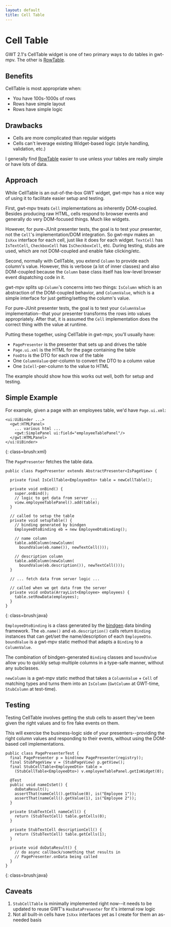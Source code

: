 ```yaml
---
layout: default
title: Cell Table
---
```


Cell Table
==========

GWT 2.1's CellTable widget is one of two primary ways to do tables in gwt-mpv. The other is [RowTable](rowtable.html).

Benefits
--------

CellTable is most appropriate when:

* You have 100s-1000s of rows
* Rows have simple layout
* Rows have simple logic

Drawbacks
---------

* Cells are more complicated than regular widgets
* Cells can't leverage existing Widget-based logic (style handling, validation, etc.)

I generally find [RowTable](rowtable.html) easier to use unless your tables are really simple or have lots of data.

Approach
--------

While CellTable is an out-of-the-box GWT widget, gwt-mpv has a nice way of using it to facilitate easier setup and testing.

First, gwt-mpv treats `Cell` implementations as inherently DOM-coupled. Besides producing raw HTML, cells respond to browser events and generally do very DOM-focused things. Much like widgets.

However, for pure-JUnit presenter tests, the goal is to test your presenter, not the `Cell`'s implementation/DOM integration. So gwt-mpv makes an `IsXxx` interface for each cell, just like it does for each widget. `TextCell` has `IsTextCell`, `CheckboxCell` has `IsCheckboxCell`, etc. During testing, stubs are used, which are not DOM-coupled and enable fake clicking/etc.

Second, normally with CellTable, you extend `Column` to provide each column's value. However, this is verbose (a lot of inner classes) and also DOM-coupled because the `Column` base class itself has low-level browser event dispatching code in it.

gwt-mpv splits up `Column`'s concerns into two things: `IsColumn` which is an abstraction of the DOM-coupled behavior, and `ColumnValue`, which is a simple interface for just getting/setting the column's value.

For pure-JUnit presenter tests, the goal is to test your `ColumnValue` implementation--that your presenter transforms the rows into values appropriately. After that, it is assumed the `Cell` implementation does the correct thing with the value at runtime.

Putting these together, using CellTable in gwt-mpv, you'll usually have:

* `PagePresenter` is the presenter that sets up and drives the table
* `Page.ui.xml` is the HTML for the page containing the table
* `FooDto` is the DTO for each row of the table
* One `ColumnValue`-per-column to convert the DTO to a column value
* One `IsCell`-per-column to the value to HTML

The example should show how this works out well, both for setup and testing.

Simple Example
--------------

For example, given a page with an employees table, we'd have `Page.ui.xml`:

    <ui:UiBinder ...>
      <gwt:HTMLPanel>
        ... various html ...
        <gwt:SimplePanel ui:field="employeeTablePanel"/>
      </gwt:HTMLPanel>
    </ui:UiBinder>
{: class=brush:xml}

The `PagePresenter` fetches the table data.

    public class PagePresenter extends AbstractPresenter<IsPageView> {

      private final IsCellTable<EmployeeDto> table = newCellTable();

      private void onBind() {
        super.onBind();
        // logic to get data from server ...
        view.employeeTablePanel().add(table);
      }

      // called to setup the table
      private void setupTable() {
        // binding generated by bindgen
        EmployeeDtoBinding eb = new EmployeeDtoBinding();

        // name column
        table.addColumn(newColumn(
          boundValue(eb.name()), newTextCell()));

        // description column
        table.addColumn(newColumn(
          boundValue(eb.description()), newTextCell()));
      }

      // ... fetch data from server logic ...

      // called when we get data from the server
      private void onData(ArrayList<Employee> employees) {
        table.setRowData(employees);
      }
    }
{: class=brush:java}

`EmployeeDtoBinding` is a class generated by the [bindgen](http://bindgen.org) data binding framework. The `eb.name()` and `eb.description()` calls return `Binding` instances that can get/set the name/description of each `EmployeeDto`. `boundValue` is a gwt-mpv static method that adapts a `Binding` to a `ColumnValue`.

The combination of bindgen-generated `Binding` classes and `boundValue` allow you to quickly setup multiple columns in a type-safe manner, without any subclasses.

`newColumn` is a gwt-mpv static method that takes a `ColumnValue` + `Cell` of matching types and turns them into an `IsColumn` (`GwtColumn` at GWT-time, `StubColumn` at test-time).


Testing
-------

Testing CellTable involves getting the stub cells to assert they've been given the right values and to fire fake events on them.

This will exercise the business-logic side of your presenters--providing the right column values and responding to their events, without using the DOM-based cell implementations.

    public class PagePresenterTest {
      final PagePresenter p = bind(new PagePresenter(registry));
      final StubPageView v = (StubPageView) p.getView();
      final StubCellTable<EmployeeDto> table =
        (StubCellTable<EmployeeDto>) v.employeeTablePanel.getIsWidget(0);

      @Test
      public void nameIsSet() {
        doDataResult();
        assertThat(nameCell().getValue(0), is("Employee 1"));
        assertThat(nameCell().getValue(1), is("Employee 2"));
      }

      private StubTextCell nameCell() {
        return (StubTextCell) table.getCells(0);
      }

      private StubTextCell descriptionCell() {
        return (StubTextCell) table.getCells(1);
      }

      private void doDataResult() {
        // do async callback/something that results in
        // PagePresenter.onData being called
      }
    }
{: class=brush:java}

Caveats
-------

1. `StubCellTable` is minimally implemented right now--it needs to be updated to reuse GWT's `HasDataPresenter` for it's internal row logic
2. Not all built-in cells have `IsXxx` interfaces yet as I create for them an as-needed basis

